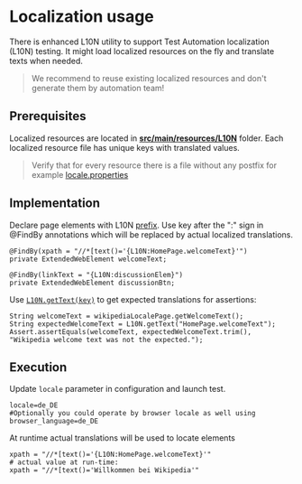 # Localization usage

There is enhanced L10N utility to support Test Automation localization (L10N) testing. It might load localized resources on the fly and translate texts when needed.
> We recommend to reuse existing localized resources and don't generate them by automation team!

## Prerequisites

Localized resources are located in [**src/main/resources/L10N**](https://github.com/qaprosoft/carina-demo/tree/master/src/main/resources/L10N) folder.
Each localized resource file has unique keys with translated values.
> Verify that for every resource there is a file without any postfix for example [locale.properties](https://github.com/qaprosoft/carina-demo/blob/master/src/main/resources/L10N/locale.properties)

## Implementation

Declare page elements with L10N [prefix](https://github.com/qaprosoft/carina-demo/blob/64b63927e8c3a1a76d5e567e28f837be82797d56/src/main/java/com/qaprosoft/carina/demo/gui/pages/localizationSample/WikipediaLocalePage.java#L26).
Use key after the ":" sign in @FindBy annotations which will be replaced by actual localized translations.

```
@FindBy(xpath = "//*[text()='{L10N:HomePage.welcomeText}'")
private ExtendedWebElement welcomeText;

@FindBy(linkText = "{L10N:discussionElem}")
private ExtendedWebElement discussionBtn;
```

Use [`L10N.getText(key)`](https://github.com/qaprosoft/carina-demo/blob/64b63927e8c3a1a76d5e567e28f837be82797d56/src/test/java/com/qaprosoft/carina/demo/WebLocalizationSample.java#L53) to get expected translations for assertions:

```
String welcomeText = wikipediaLocalePage.getWelcomeText();
String expectedWelcomeText = L10N.getText("HomePage.welcomeText");
Assert.assertEquals(welcomeText, expectedWelcomeText.trim(), "Wikipedia welcome text was not the expected.");
```

## Execution

Update `locale` parameter in configuration and launch test.
```
locale=de_DE
#Optionally you could operate by browser locale as well using
browser_language=de_DE
```

At runtime actual translations will be used to locate elements
```
xpath = "//*[text()='{L10N:HomePage.welcomeText}'"
# actual value at run-time:
xpath = "//*[text()='Willkommen bei Wikipedia'"
```
